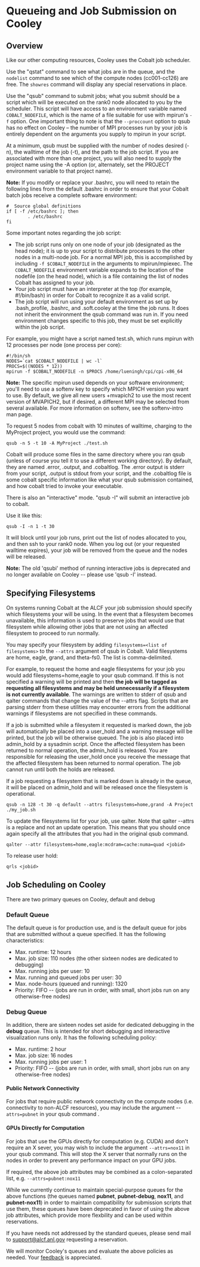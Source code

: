 # Queueing and Job Submission on Cooley
## Overview
Like our other computing resources, Cooley uses the Cobalt job scheduler. 

Use the "qstat" command to see what jobs are in the queue, and the ```nodelist``` command to see which of the compute nodes (cc001-cc126) are free.  The ```showres``` command will display any special reservations in place.

Use the "qsub" command to submit jobs; what you submit should be a script which will be executed on the rank0 node allocated to you by the scheduler. This script will have access to an environment variable named ```COBALT_NODEFILE```, which is the name of a file suitable for use with mpirun's ```-f``` option.  One important thing to note is that the ```--proccount``` option to qsub has no effect on Cooley – the number of MPI processes run by your job is entirely dependent on the arguments you supply to mpirun in your script.

At a minimum, qsub must be supplied with the number of nodes desired (-n), the walltime of the job (-t), and the path to the job script.  If you are associated with more than one project, you will also need to supply the project name using the -A option (or, alternately, set the PROJECT environment variable to that project name).

**Note:** If you modify or replace your .bashrc, you will need to retain the following lines from the default .bashrc in order to ensure that your Cobalt batch jobs receive a complete software environment:

```
#  Source global definitions
if [ -f /etc/bashrc ]; then
        . /etc/bashrc
fi
```

Some important notes regarding the job script:
  - The job script runs only on one node of your job (designated as the head node); it is up to your script to distribute processes to the other nodes in a multi-node job.  For a normal MPI job, this is accomplished by including ```-f $COBALT_NODEFILE``` in the arguments to mpirun/mpiexec. The ```COBALT_NODEFILE``` environment variable expands to the location of the nodefile (on the head node), which is a file containing the list of nodes Cobalt has assigned to your job.
  - Your job script must have an interpreter at the top (for example, #!/bin/bash) in order for Cobalt to recognize it as a valid script.
  - The job script will run using your default environment as set up by .bash_profile, .bashrc, and .soft.cooley at the time the job runs.  It does not inherit the environment the qsub command was run in.  If you need environment changes specific to this job, they must be set explicitly within the job script.

For example, you might have a script named test.sh, which runs mpirun with 12 processes per node (one process per core):
```
#!/bin/sh
NODES=`cat $COBALT_NODEFILE | wc -l`
PROCS=$((NODES * 12))
mpirun -f $COBALT_NODEFILE -n $PROCS /home/lueningh/cpi/cpi-x86_64
```
**Note:** The specific mpirun used depends on your software environment; you'll need to use a softenv key to specify which MPICH version you want to use.  By default, we give all new users +mvapich2 to use the most recent version of MVAPICH2, but if desired, a different MPI may be selected from several available.  For more information on softenv, see the softenv-intro man page.

To request 5 nodes from cobalt with 10 minutes of walltime, charging to the MyProject project, you would use the command:
```
qsub -n 5 -t 10 -A MyProject ./test.sh
```
Cobalt will produce some files in the same directory where you ran qsub (unless of course you tell it to use a different working directory). By default, they are named <jobid>.error, <jobid>.output, and <jobid>.cobaltlog. The .error output is stderr from your script, .output is stdout from your script, and the .cobaltlog file is some cobalt specific information like what your qsub submission contained, and how cobalt tried to invoke your executable.

There is also an "interactive" mode. "qsub -I" will submit an interactive job to cobalt.  
  
Use it like this:
```
qsub -I -n 1 -t 30
```
  
It will block until your job runs, print out the list of nodes allocated to you, and then ssh to your rank0 node. When you log out (or your requested walltime expires), your job will be removed from the queue and the nodes will be released.  
  
**Note:** The old 'qsubi' method of running interactive jobs is deprecated and no longer available on Cooley -- please use 'qsub -I' instead.
 
## Specifying Filesystems
On systems running Cobalt at the ALCF your job submission should specify which filesystems your will be using.  In the event that a filesystem becomes unavailable, this information is used to preserve jobs that would use that filesystem while allowing other jobs that are not using an affected filesystem to proceed to run normally.  

You may specify your filesystem by adding ```filesystems=<list of filesystems>``` to the ```--attrs``` argument of qsub in Cobalt. Valid filesystems are home, eagle, grand, and theta-fs0. The list is comma-delimited. 

For example, to request the home and eagle filesystems for your job you would add filesystems=home,eagle to your qsub command. If this is not specified a warning will be printed and then **the job will be tagged as requesting all filesystems and may be held unnecessarily if a filesystem is not currently available**. The warnings are written to stderr of qsub and qalter commands that change the value of the --attrs flag.  Scripts that are parsing stderr from these utilities may encounter errors from the additional warnings if filesystems are not specified in these commands.

If a job is submitted while a filesystem it requested is marked down, the job will automatically be placed into a user_hold and a warning message will be printed, but the job will be otherwise queued. The job is also placed into admin_hold by a sysadmin script. Once the affected filesystem has been returned to normal operation, the admin_hold is released. You are responsible for releasing the user_hold once you receive the message that the affected filesystem has been returned to normal operation. The job cannot run until both the holds are released.

If a job requesting a filesystem that is marked down is already in the queue, it will be placed on admin_hold and will be released once the filesystem is operational.
```
qsub -n 128 -t 30 -q default --attrs filesystems=home,grand -A Project ./my_job.sh
```
To update the filesystems list for your job, use qalter. Note that qalter --attrs is a replace and not an update operation. This means that you should once again specify all the attributes that you had in the original qsub command.
```
qalter --attr filesystems=home,eagle:mcdram=cache:numa=quad <jobid>
```
To release user hold:
```
qrls <jobid>
```

## Job Scheduling on Cooley
There are two primary queues on Cooley, default and debug

### Default Queue
The default queue is for production use, and is the default queue for jobs that are submitted without a queue specified. It has the following characteristics:
  
  - Max. runtime: 12 hours
  - Max. job size: 110 nodes (the other sixteen nodes are dedicated to debugging)
  - Max. running jobs per user: 10
  - Max. running and queued jobs per user: 30
  - Max. node-hours (queued and running): 1320
  - Priority: FIFO -- (jobs are run in order, with small, short jobs run on any otherwise-free nodes)

### Debug Queue
In addition, there are sixteen nodes set aside for dedicated debugging in the **debug** queue. This is intended for short debugging and interactive visualization runs only. It has the following scheduling policy:

  - Max. runtime: 2 hour
  - Max. job size: 16 nodes
  - Max. running jobs per user: 1
  - Priority: FIFO -- (jobs are run in order, with small, short jobs run on any otherwise-free nodes)

#### Public Network Connectivity
For jobs that require public network connectivity on the compute nodes (i.e. connectivity to non-ALCF resources), you may include the argument --```attrs=pubnet``` in your qsub command . 

#### GPUs Directly for Computation
For jobs that use the GPUs directly for computation (e.g. CUDA) and don't require an X sever, you may wish to include the argument ```--attrs=nox11``` in your qsub command.  This will stop the X server that normally runs on the nodes in order to prevent any performance impact on your GPU jobs.

If required, the above job attributes may be combined as a colon-separated list, e.g. ```--attrs=pubnet:nox11```

While we currently continue to maintain special-purpose queues for the above functions (the queues named **pubnet**, **pubnet-debug**, **nox11**, and **pubnet-nox11**) in order to maintain compatibility for submission scripts that use them, these queues have been deprecated in favor of using the above job attributes, which provide more flexbility and can be used within reservations.

If you have needs not addressed by the standard queues, please send mail to [support@alcf.anl.gov](https://mailto:support@alcf.anl.gov) requesting a reservation.

We will monitor Cooley's queues and evaluate the above policies as needed. Your [feedback](https://mailto:support@alcf.anl.gov) is appreciated.
  
  




